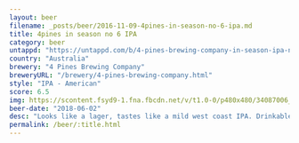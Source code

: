 ```yaml
---
layout: beer
filename: _posts/beer/2016-11-09-4pines-in-season-no-6-ipa.md
title: 4pines in season no 6 IPA
category: beer
untappd: "https://untappd.com/b/4-pines-brewing-company-in-season-ipa-no--6/2576391"
country: "Australia"
brewery: "4 Pines Brewing Company"
breweryURL: "/brewery/4-pines-brewing-company.html"
style: "IPA - American"
score: 6.5
img: https://scontent.fsyd9-1.fna.fbcdn.net/v/t1.0-0/p480x480/34087006_10156301083278745_5405534264085184512_o.jpg?_nc_cat=105&_nc_sid=e007fa&_nc_ohc=fgLTahUwAFwAX8MyenM&_nc_ht=scontent.fsyd9-1.fna&tp=6&oh=3e21ac120bb46c6e28bc098456532844&oe=5F95DCA4
beer-date: "2018-06-02"
desc: "Looks like a lager, tastes like a mild west coast IPA. Drinkable but not exciting"
permalink: /beer/:title.html
---
```

